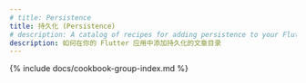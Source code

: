 ```yaml
---
# title: Persistence
title: 持久化 (Persistence)
# description: A catalog of recipes for adding persistence to your Flutter app.
description: 如何在你的 Flutter 应用中添加持久化的文章目录
---
```


{% include docs/cookbook-group-index.md %}
